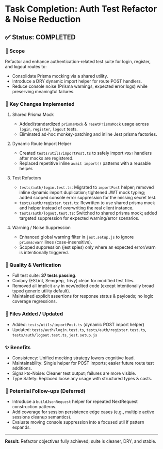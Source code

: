 # Task Completion: Auth Test Refactor & Noise Reduction

## ✅ Status: COMPLETED

### 🎯 Scope

Refactor and enhance authentication-related test suite for login, register, and logout routes to:

- Consolidate Prisma mocking via a shared utility.
- Introduce a DRY dynamic import helper for route POST handlers.
- Reduce console noise (Prisma warnings, expected error logs) while preserving meaningful failures.

### 🔧 Key Changes Implemented

1. Shared Prisma Mock
   - Added/standardized `prismaMock` & `resetPrismaMock` usage across `login`, `register`, `logout` tests.
   - Eliminated ad-hoc monkey-patching and inline Jest prisma factories.

2. Dynamic Route Import Helper
   - Created `tests/utils/importPost.ts` to safely import `POST` handlers after mocks are registered.
   - Replaced repetitive inline `await import()` patterns with a reusable helper.

3. Test Refactors
   - `tests/auth/login.test.ts`: Migrated to `importPost` helper; removed inline dynamic import duplication; tightened JWT mock typing; added scoped console error suppression for the missing secret test.
   - `tests/auth/register.test.ts`: Rewritten to use shared prisma mock and helper instead of overwriting the real client instance.
   - `tests/auth/logout.test.ts`: Switched to shared prisma mock; added targeted suppression for expected warning/error scenarios.

4. Warning / Noise Suppression
   - Enhanced global warning filter in `jest.setup.js` to ignore `prisma:warn` lines (case-insensitive).
   - Scoped suppression (jest spies) only where an expected error/warn is intentionally triggered.

### 🧪 Quality & Verification

- Full test suite: **37 tests passing**.
- Codacy (ESLint, Semgrep, Trivy) clean for modified test files.
- Removed all implicit `any` in new/edited code (except intentionally broad typed generic utility default).
- Maintained explicit assertions for response status & payloads; no logic coverage regressions.

### 📁 Files Added / Updated

- Added: `tests/utils/importPost.ts` (dynamic POST import helper)
- Updated: `tests/auth/login.test.ts`, `tests/auth/register.test.ts`, `tests/auth/logout.test.ts`, `jest.setup.js`

### ✨ Benefits

- Consistency: Unified mocking strategy lowers cognitive load.
- Maintainability: Single helper for POST imports; easier future route test additions.
- Signal-to-Noise: Cleaner test output; failures are more visible.
- Type Safety: Replaced loose any usage with structured types & casts.

### 🧩 Potential Follow-ups (Deferred)

- Introduce a `buildJsonRequest` helper for repeated NextRequest construction patterns.
- Add coverage for session persistence edge cases (e.g., multiple active sessions cleanup semantics).
- Evaluate moving console suppression into a focused util if pattern expands.

---
**Result:** Refactor objectives fully achieved; suite is cleaner, DRY, and stable.
